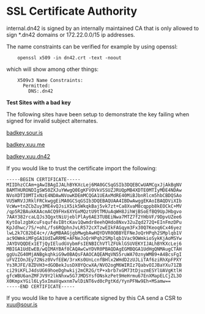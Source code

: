 # SSL Certificate Authority

internal.dn42 is signed by an internally maintained CA that is only allowed to sign *.dn42 domains or 172.22.0.0/15 ip addresses. 

The name constraints can be verified for example by using openssl:
```
    openssl x509 -in dn42.crt -text -noout
```
which will show among other things:
```
    X509v3 Name Constraints: 
      Permitted:
        DNS:.dn42
```

**Test Sites with a bad key**

The following sites have been setup to demonstrate the key failing when signed for invalid subject alternates.

[badkey.sour.is](https://badkey.sour.is)

[badkey.xuu.me](https://badkey.xuu.me)

[badkey.xuu.dn42](https://badkey.xuu.dn42)


If you would like to trust the certificate import the following:

```
-----BEGIN CERTIFICATE-----
MIIDhzCCAm+gAwIBAgIJALhBYKXcLej6MA0GCSqGSIb3DQEBCwUAMCgxJjAkBgNV
BAMTHURONDIgSW50ZXJuYWwgQ0EgKFVOVkVSSUZJRUQpMB4XDTE0MTIyMDE4NDAw
NVoXDTI0MTIxNzE4NDAwNVowKDEmMCQGA1UEAxMdRE40MiBJbnRlcm5hbCBDQSAo
VU5WRVJJRklFRCkwggEiMA0GCSqGSIb3DQEBAQUAA4IBDwAwggEKAoIBAQDViXIb
VcWw+tnZCbZuy3ME4vQJsiX5ik5WkqkBaj5vk7zt+Ca8XvaM8cqppb8kEOCkC+MV
/qp5R2BAukKAAcmACQ9FHx6XYGxMQztU9tTMUuAqWH8JihWjBSoEfBQ9UpJHbgvo
7AAY382rcaLQJs3QgxtNiUjeblPlAy6AE3TUBEiNwa7MTZ7f2YHbVF/9DpvUZee6
KytOalzgbKcuFsquf4vIBtcKav1Qwmdr8eehQHdo8Nxv32uZqd272Q+EInFmzDPu
KpJdhwc/7S/+ohL/fs6RQphnJvLR572cXTzwEIkFAGqym3Fx30Q7Keoq6Cx46yez
lwL2k7C82bE4c+//AgMBAAGjgbMwgbAwHQYDVR0OBBYEFNeJoQrHPqh2SMplqb1V
ac9OWmkiMFgGA1UdIwRRME+AFNeJoQrHPqh2SMplqb1Vac9OWmkioSykKjAoMSYw
JAYDVQQDEx1ETjQyIEludGVybmFsIENBIChVTlZFUklGSUVEKYIJALhBYKXcLej6
MBIGA1UdEwEB/wQIMAYBAf8CAQAwCwYDVR0PBAQDAgEGMBQGA1UdHgQNMAugCTAH
ggUuZG40MjANBgkqhkiG9w0BAQsFAAOCAQEAMqVN55ruWA70znyWMB9+A4BcsFgI
uFVZIOnJEy72Nsz0VvfEEW/3rxKs0UnLcnfBHlx2WHdD2zUJLiTAf6ziRhXpFPXY
Ys3RJFE/8ZDVH3+dGOBekJusDX0YQcwXA/NVO2ogM6WIRIz7QabvOIJBaYXu71ZB
ci29iKFLJ4dsUG69hoeDghwkij2mCR2G/tP+xbrb7xGM73tDjuzmESYlUAVgKtlH
gfcWBU6anZMFJV9Y2lkNhxw5G7JMDSYsfONskzPet9HeHrmu67EnXMapELCjZL3O
X0KmpxYGil6Ly5xImaVqwxnm7wlDiNT6vd0cPgtKd/YynPFNw9Eh+MSamw==
-----END CERTIFICATE-----
```

If you would like to have a certificate signed by this CA send a CSR to xuu@sour.is